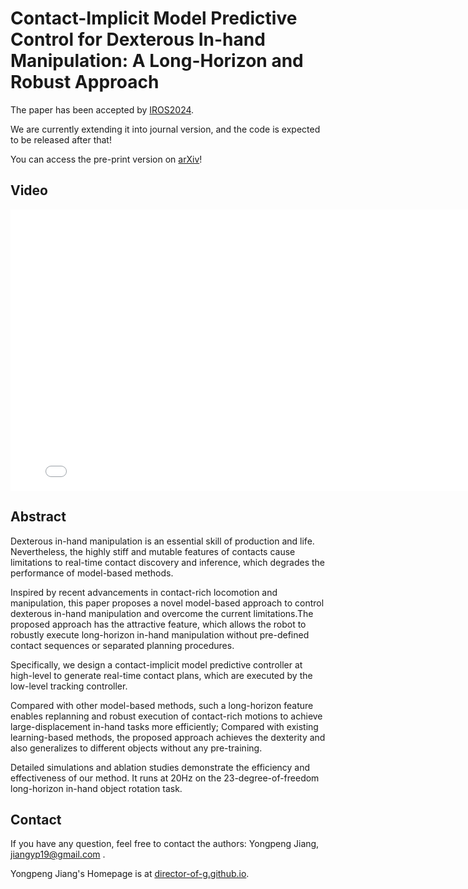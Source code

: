 # Contact-Implicit Model Predictive Control for Dexterous In-hand Manipulation: A Long-Horizon and Robust Approach

The paper has been accepted by [IROS2024](https://iros2024-abudhabi.org/).

We are currently extending it into journal version, and the code is expected to be released after that!

<!-- [[arXiv](https://arxiv.org/abs/2310.09899)] -->

You can access the pre-print version on [arXiv](https://arxiv.org/abs/2402.18897)!

## Video

<p align="center">
<iframe width="800" height="450" src="./video_short.mp4" title="24_inhand_manipulation_iros" frameborder="0" allow="accelerometer; autoplay; clipboard-write; encrypted-media; gyroscope; picture-in-picture" allowfullscreen> </iframe>
</p>

## Abstract

Dexterous in-hand manipulation is an essential skill of production and life. Nevertheless, the highly stiff and mutable features of contacts cause limitations to real-time contact discovery and inference, which degrades the performance of model-based methods.

Inspired by recent advancements in contact-rich locomotion and manipulation, this paper proposes a novel model-based approach to control dexterous in-hand manipulation and overcome the current limitations.The proposed approach has the attractive feature, which allows the robot to robustly execute long-horizon in-hand manipulation without pre-defined contact sequences or separated planning procedures. 

Specifically, we design a contact-implicit model predictive controller at high-level to generate real-time contact plans, which are executed by the low-level tracking controller. 

Compared with other model-based methods, such a long-horizon feature enables replanning and robust execution of contact-rich motions to achieve large-displacement in-hand tasks more efficiently; Compared with existing learning-based methods, the proposed approach achieves the dexterity and also generalizes to different objects without any pre-training.

Detailed simulations and ablation studies demonstrate the efficiency and effectiveness of our method. It runs at 20Hz on the 23-degree-of-freedom long-horizon in-hand object rotation task.


## Contact
If you have any question, feel free to contact the authors: Yongpeng Jiang, [jiangyp19@gmail.com](mailto:jiangyp19@gmail.com) .

Yongpeng Jiang's Homepage is at [director-of-g.github.io](https://director-of-g.github.io).
